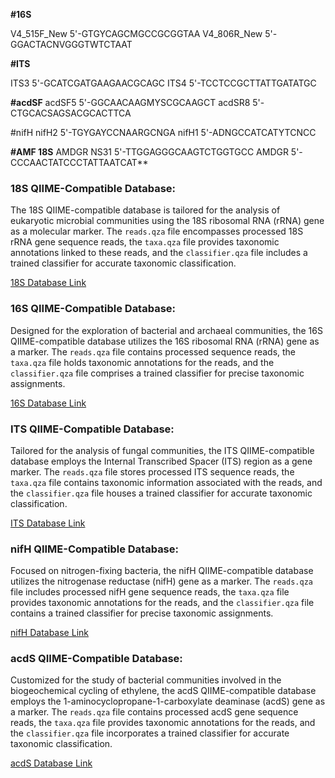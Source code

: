 **#16S**

V4_515F_New	5'-GTGYCAGCMGCCGCGGTAA
V4_806R_New	5'-GGACTACNVGGGTWTCTAAT

**#ITS**

ITS3	5'-GCATCGATGAAGAACGCAGC
ITS4	5'-TCCTCCGCTTATTGATATGC

**#acdSF**
acdSF5	5'-GGCAACAAGMYSCGCAAGCT
acdSR8	5'-CTGCACSAGSACGCACTTCA

#nifH
nifH2	5'-TGYGAYCCNAARGCNGA
nifH1	5'-ADNGCCATCATYTCNCC

**#AMF 18S**
AMDGR	NS31	5'-TTGGAGGGCAAGTCTGGTGCC
AMDGR	5'-CCCAACTATCCCTATTAATCAT**

### 18S QIIME-Compatible Database:
The 18S QIIME-compatible database is tailored for the analysis of eukaryotic microbial communities using the 18S ribosomal RNA (rRNA) gene as a molecular marker. The `reads.qza` file encompasses processed 18S rRNA gene sequence reads, the `taxa.qza` file provides taxonomic annotations linked to these reads, and the `classifier.qza` file includes a trained classifier for accurate taxonomic classification.

[18S Database Link](https://app.box.com/s/mkra9cc23pa6bcj0k7cq34picypfde2t)

### 16S QIIME-Compatible Database:
Designed for the exploration of bacterial and archaeal communities, the 16S QIIME-compatible database utilizes the 16S ribosomal RNA (rRNA) gene as a marker. The `reads.qza` file contains processed sequence reads, the `taxa.qza` file holds taxonomic annotations for the reads, and the `classifier.qza` file comprises a trained classifier for precise taxonomic assignments.

[16S Database Link](https://app.box.com/s/445pwsz06zvh9y7kpepp1phydu3e5heg)

### ITS QIIME-Compatible Database:
Tailored for the analysis of fungal communities, the ITS QIIME-compatible database employs the Internal Transcribed Spacer (ITS) region as a gene marker. The `reads.qza` file stores processed ITS sequence reads, the `taxa.qza` file contains taxonomic information associated with the reads, and the `classifier.qza` file houses a trained classifier for accurate taxonomic classification.

[ITS Database Link](https://app.box.com/s/xvrswqinynyx740cjw9h6vo87twtbutn)

### nifH QIIME-Compatible Database:
Focused on nitrogen-fixing bacteria, the nifH QIIME-compatible database utilizes the nitrogenase reductase (nifH) gene as a marker. The `reads.qza` file includes processed nifH gene sequence reads, the `taxa.qza` file provides taxonomic annotations for the reads, and the `classifier.qza` file contains a trained classifier for precise taxonomic assignments.

[nifH Database Link](https://app.box.com/s/vg2jgh6b9beo1zlf07z8ijhr6mx13k2m)

### acdS QIIME-Compatible Database:
Customized for the study of bacterial communities involved in the biogeochemical cycling of ethylene, the acdS QIIME-compatible database employs the 1-aminocyclopropane-1-carboxylate deaminase (acdS) gene as a marker. The `reads.qza` file contains processed acdS gene sequence reads, the `taxa.qza` file provides taxonomic annotations for the reads, and the `classifier.qza` file incorporates a trained classifier for accurate taxonomic classification.

[acdS Database Link](https://app.box.com/s/geb3bv6ocde8hsm231muqpdqxopucvom)

